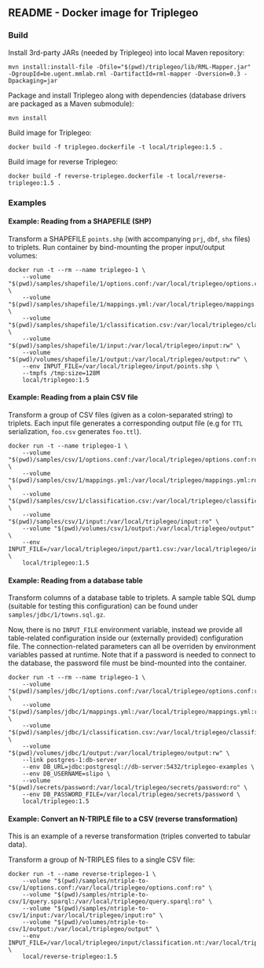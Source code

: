 ## README - Docker image for Triplegeo

### Build

Install 3rd-party JARs (needed by Triplegeo) into local Maven repository:

    mvn install:install-file -Dfile="$(pwd)/triplegeo/lib/RML-Mapper.jar" -DgroupId=be.ugent.mmlab.rml -DartifactId=rml-mapper -Dversion=0.3 -Dpackaging=jar

Package and install Triplegeo along with dependencies (database drivers are packaged as a Maven submodule):

    mvn install

Build image for Triplegeo:

    docker build -f triplegeo.dockerfile -t local/triplegeo:1.5 .

Build image for reverse Triplegeo:

    docker build -f reverse-triplegeo.dockerfile -t local/reverse-triplegeo:1.5 .

### Examples

#### Example: Reading from a SHAPEFILE (SHP)

Transform a SHAPEFILE `points.shp` (with accompanying `prj`, `dbf`, `shx` files) to triplets. Run container 
by bind-mounting the proper input/output volumes:

    docker run -t --rm --name triplegeo-1 \
        --volume "$(pwd)/samples/shapefile/1/options.conf:/var/local/triplegeo/options.conf:ro" \
        --volume "$(pwd)/samples/shapefile/1/mappings.yml:/var/local/triplegeo/mappings.yml:ro" \
        --volume "$(pwd)/samples/shapefile/1/classification.csv:/var/local/triplegeo/classification.csv:ro" \
        --volume "$(pwd)/samples/shapefile/1/input:/var/local/triplegeo/input:rw" \
        --volume "$(pwd)/volumes/shapefile/1/output:/var/local/triplegeo/output:rw" \
        --env INPUT_FILE=/var/local/triplegeo/input/points.shp \
        --tmpfs /tmp:size=128M 
        local/triplegeo:1.5

#### Example: Reading from a plain CSV file

Transform a group of CSV files (given as a colon-separated string) to triplets. Each input file
generates a corresponding output file (e.g for `TTL` serialization, `foo.csv` generates `foo.ttl`).

    docker run -t --name triplegeo-1 \
        --volume "$(pwd)/samples/csv/1/options.conf:/var/local/triplegeo/options.conf:ro" \
        --volume "$(pwd)/samples/csv/1/mappings.yml:/var/local/triplegeo/mappings.yml:ro" \
        --volume "$(pwd)/samples/csv/1/classification.csv:/var/local/triplegeo/classification.csv:ro" \
        --volume "$(pwd)/samples/csv/1/input:/var/local/triplegeo/input:ro" \
        --volume "$(pwd)/volumes/csv/1/output:/var/local/triplegeo/output" \
        --env INPUT_FILE=/var/local/triplegeo/input/part1.csv:/var/local/triplegeo/input/part2.csv:/var/local/triplegeo/input/part3.csv \
        local/triplegeo:1.5

#### Example: Reading from a database table

Transform columns of a database table to triplets. A sample table SQL dump (suitable for testing this configuration) can be found 
under `samples/jdbc/1/towns.sql.gz`.

Now, there is no `INPUT_FILE` environment variable, instead we provide all table-related configuration inside our (externally provided)
configuration file. The connection-related parameters can all be overriden by environment variables passed at runtime. Note that if a 
password is needed to connect to the database, the password file must be bind-mounted into the container.

    docker run -t --rm --name triplegeo-1 \
        --volume "$(pwd)/samples/jdbc/1/options.conf:/var/local/triplegeo/options.conf:ro" \
        --volume "$(pwd)/samples/jdbc/1/mappings.yml:/var/local/triplegeo/mappings.yml:ro" \
        --volume "$(pwd)/samples/jdbc/1/classification.csv:/var/local/triplegeo/classification.csv:ro" \
        --volume "$(pwd)/volumes/jdbc/1/output:/var/local/triplegeo/output:rw" \
        --link postgres-1:db-server
        --env DB_URL=jdbc:postgresql://db-server:5432/triplegeo-examples \
        --env DB_USERNAME=slipo \
        --volume "$(pwd)/secrets/password:/var/local/triplegeo/secrets/password:ro" \
        --env DB_PASSWORD_FILE=/var/local/triplegeo/secrets/password \
        local/triplegeo:1.5

#### Example: Convert an N-TRIPLE file to a CSV (reverse transformation)

This is an example of a reverse transformation (triples converted to tabular data).

Transform a group of N-TRIPLES files to a single CSV file:

    docker run -t --name reverse-triplegeo-1 \
        --volume "$(pwd)/samples/ntriple-to-csv/1/options.conf:/var/local/triplegeo/options.conf:ro" \
        --volume "$(pwd)/samples/ntriple-to-csv/1/query.sparql:/var/local/triplegeo/query.sparql:ro" \
        --volume "$(pwd)/samples/ntriple-to-csv/1/input:/var/local/triplegeo/input:ro" \
        --volume "$(pwd)/volumes/ntriple-to-csv/1/output:/var/local/triplegeo/output" \
        --env INPUT_FILE=/var/local/triplegeo/input/classification.nt:/var/local/triplegeo/input/part1.nt:/var/local/triplegeo/input/part2.nt:/var/local/triplegeo/input/part3.nt \ 
        local/reverse-triplegeo:1.5

